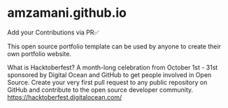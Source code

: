 # amzamani.github.io
Add your Contributions via PR✅


This open source portfolio template can be used by anyone to create their own portfolio website.

What is Hacktoberfest?
A month-long celebration from October 1st - 31st sponsored by Digital Ocean and GitHub to get people involved in Open Source. Create your very first pull request to any public repository on GitHub and contribute to the open source developer community.
https://hacktoberfest.digitalocean.com/
